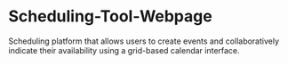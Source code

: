# Scheduling-Tool-Webpage
Scheduling platform that allows users to create events and collaboratively indicate their availability using a grid-based calendar interface.

